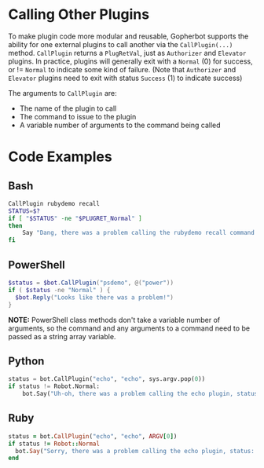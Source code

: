 # Calling Other Plugins
To make plugin code more modular and reusable, Gopherbot supports the ability for one external plugins to call another via the `CallPlugin(...)` method. `CallPlugin` returns a `PlugRetVal`, just as `Authorizer` and `Elevator` plugins. In practice, plugins will generally exit with a `Normal` (0) for success, or != `Normal` to indicate some kind of failure. (Note that `Authorizer` and `Elevator` plugins need to exit with status `Success` (1) to indicate success)

The arguments to `CallPlugin` are:
 * The name of the plugin to call
 * The command to issue to the plugin
 * A variable number of arguments to the command being called

# Code Examples
## Bash
```bash
CallPlugin rubydemo recall
STATUS=$?
if [ "$STATUS" -ne "$PLUGRET_Normal" ]
then
	Say "Dang, there was a problem calling the rubydemo recall command: $STATUS"
fi
```

## PowerShell
```powershell
$status = $bot.CallPlugin("psdemo", @("power"))
if ( $status -ne "Normal" ) {
  $bot.Reply("Looks like there was a problem!")
}
```
**NOTE:** PowerShell class methods don't take a variable number of arguments, so the command and any arguments to a command need to be passed as a string array variable.


## Python
```python
status = bot.CallPlugin("echo", "echo", sys.argv.pop(0))
if status != Robot.Normal:
    bot.Say("Uh-oh, there was a problem calling the echo plugin, status: %d" % status)
```

## Ruby
```ruby
status = bot.CallPlugin("echo", "echo", ARGV[0])
if status != Robot::Normal
  bot.Say("Sorry, there was a problem calling the echo plugin, status: #{status}")
end
```
